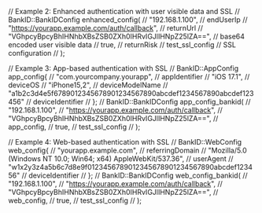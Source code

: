 // Example 2: Enhanced authentication with user visible data and SSL
// BankID::BankIDConfig enhanced_config(
// "192.168.1.100", // endUserIp
// "https://yourapp.example.com/auth/callback", // returnUrl
// "VGhpcyBpcyBhIHNhbXBsZSB0ZXh0IHRvIGJlIHNpZ25lZA==", // base64 encoded user visible data
// true, // returnRisk
// test_ssl_config // SSL configuration
// );

// Example 3: App-based authentication with SSL
// BankID::AppConfig app_config{
// "com.yourcompany.yourapp", // appIdentifier
// "iOS 17.1", // deviceOS
// "iPhone15,2", // deviceModelName
// "a1b2c3d4e5f6789012345678901234567890abcdef1234567890abcdef123456" // deviceIdentifier
// };
// BankID::BankIDConfig app_config_bankid(
// "192.168.1.100",
// "https://yourapp.example.com/auth/callback",
// "VGhpcyBpcyBhIHNhbXBsZSB0ZXh0IHRvIGJlIHNpZ25lZA==",
// app_config,
// true,
// test_ssl_config
// );

// Example 4: Web-based authentication with SSL
// BankID::WebConfig web_config{
// "yourapp.example.com", // referringDomain
// "Mozilla/5.0 (Windows NT 10.0; Win64; x64) AppleWebKit/537.36", // userAgent
// "w1x2y3z4a5b6c7d8e9f0123456789012345678901234567890abcdef123456" // deviceIdentifier
// };
// BankID::BankIDConfig web_config_bankid(
// "192.168.1.100",
// "https://yourapp.example.com/auth/callback",
// "VGhpcyBpcyBhIHNhbXBsZSB0ZXh0IHRvIGJlIHNpZ25lZA==",
// web_config,
// true,
// test_ssl_config
// );
